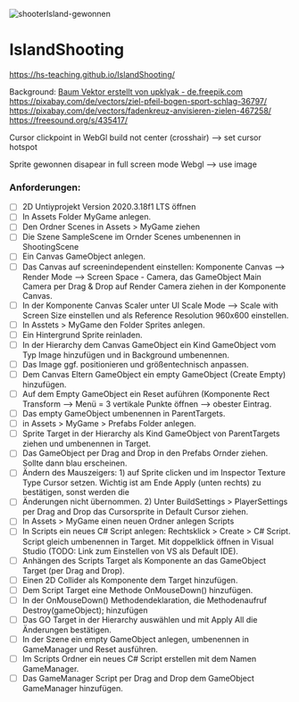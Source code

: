 ![shooterIsland-gewonnen](https://user-images.githubusercontent.com/28704310/133208758-ee840ab7-8346-4a31-a1d9-63d2d352ddc7.JPG)
# IslandShooting

https://hs-teaching.github.io/IslandShooting/

Background: <a href='https://de.freepik.com/vektoren/baum'>Baum Vektor erstellt von upklyak - de.freepik.com</a>
https://pixabay.com/de/vectors/ziel-pfeil-bogen-sport-schlag-36797/
https://pixabay.com/de/vectors/fadenkreuz-anvisieren-zielen-467258/
https://freesound.org/s/435417/


Cursor clickpoint in WebGl build not center (crosshair) -->  set cursor hotspot

Sprite gewonnen disapear in full screen mode Webgl --> use image

### Anforderungen:  
- [ ] 2D Untiyprojekt Version 2020.3.18f1 LTS öffnen
- [ ] In Assets Folder MyGame anlegen.
- [ ] Den Ordner Scenes in Assets > MyGame ziehen
- [ ] Die Szene SampleScene im Ornder Scenes umbenennen in ShootingScene
- [ ] Ein Canvas GameObject anlegen.
- [ ] Das Canvas auf screenindependent einstellen: Komponente Canvas --> Render Mode --> Screen Space - Camera, 
das GameObject Main Camera per Drag & Drop auf Render Camera ziehen in der Komponente Canvas.
- [ ] In der Komponente Canvas Scaler unter UI Scale Mode --> Scale with Screen Size einstellen und als Reference Resolution 960x600 einstellen.
- [ ] In Asstets > MyGame den Folder Sprites anlegen. 
- [ ] Ein Hintergrund Sprite reinladen.
- [ ] In der Hierarchy dem Canvas GameObject ein Kind GameObject vom Typ Image hinzufügen und in Background umbenennen.
- [ ] Das Image ggf. positionieren und größentechnisch anpassen.
- [ ] Dem Canvas Eltern GameObject ein empty GameObject (Create Empty) hinzufügen. 
- [ ] Auf dem Empty GameObject ein Reset auführen (Komponente Rect Transform --> Menü = 3 vertikale Punkte öffnen --> obester Eintrag. 
- [ ] Das empty GameObject umbenennen in ParentTargets.
- [ ] in Assets > MyGame > Prefabs Folder anlegen.
- [ ] Sprite Target in der Hierarchy als Kind GameObject von ParentTargets ziehen und umbenennen in Target.
- [ ] Das GameObject per Drag and Drop in den Prefabs Ornder ziehen. Sollte dann blau erscheinen. 
- [ ] Ändern des Mauszeigers: 1) auf Sprite clicken und im Inspector Texture Type Cursor setzen. Wichtig ist am Ende Apply (unten rechts) zu bestätigen, sonst werden die 
- [ ] Änderungen nicht übernommen. 2) Unter BuildSettings > PlayerSettings per Drag and Drop das Cursorsprite in Default Cursor ziehen. 
- [ ] In Assets > MyGame einen neuen Ordner anlegen Scripts
- [ ] In Scripts ein neues C# Script anlegen: Rechtsklick > Create > C# Script. Script gleich umbenennen in Target. Mit doppelklick öffnen in Visual Studio (TODO: Link zum Einstellen von VS als Default IDE).
- [ ] Anhängen des Scripts Target als Komponente an das GameObject Target (per Drag and Drop). 
- [ ] Einen 2D Collider als Komponente dem Target hinzufügen. 
- [ ] Dem Script Target eine Methode OnMouseDown() hinzufügen. 
- [ ] In der OnMouseDown() Methodendeklaration, die Methodenaufruf Destroy(gameObject); hinzufügen
- [ ] Das GO Target in der Hierarchy auswählen und mit Apply All die Änderungen bestätigen. 
- [ ] In der Szene ein empty GameObject anlegen, umbenennen in GameManager und Reset ausführen. 
- [ ] Im Scripts Ordner ein neues C# Script erstellen mit dem Namen GameManager.
- [ ] Das GameManager Script per Drag and Drop dem GameObject GameManager hinzufügen.
